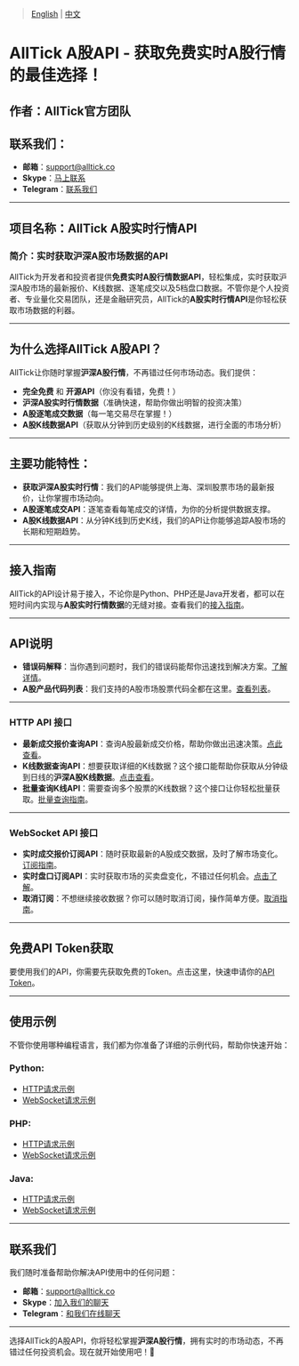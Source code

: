 > [English](./README.md) | [中文](./README_cn.md)

# AllTick A股API - 获取免费实时A股行情的最佳选择！

## 作者：AllTick官方团队  
## 联系我们：  
- **邮箱**：[support@alltick.co](mailto:support@alltick.co)  
- **Skype**：[马上联系](https://join.skype.com/invite/xokTc695huNu)  
- **Telegram**：[联系我们](https://t.me/alltick001)  

---

## 项目名称：AllTick A股实时行情API

### 简介：实时获取沪深A股市场数据的API  
AllTick为开发者和投资者提供**免费实时A股行情数据API**，轻松集成，实时获取沪深A股市场的最新报价、K线数据、逐笔成交以及5档盘口数据。不管你是个人投资者、专业量化交易团队，还是金融研究员，AllTick的**A股实时行情API**是你轻松获取市场数据的利器。

---

## 为什么选择AllTick A股API？  
AllTick让你随时掌握**沪深A股行情**，不再错过任何市场动态。我们提供：

- **完全免费** 和 **开源API**（你没有看错，免费！）  
- **沪深A股实时行情数据**（准确快速，帮助你做出明智的投资决策）  
- **A股逐笔成交数据**（每一笔交易尽在掌握！）  
- **A股K线数据API**（获取从分钟到历史级别的K线数据，进行全面的市场分析）

---

## 主要功能特性：

- **获取沪深A股实时行情**：我们的API能够提供上海、深圳股票市场的最新报价，让你掌握市场动向。
- **A股逐笔成交API**：逐笔查看每笔成交的详情，为你的分析提供数据支撑。
- **A股K线数据API**：从分钟K线到历史K线，我们的API让你能够追踪A股市场的长期和短期趋势。

---

## 接入指南
AllTick的API设计易于接入，不论你是Python、PHP还是Java开发者，都可以在短时间内实现与**A股实时行情数据**的无缝对接。查看我们的[接入指南](./access_guide_cn.md)。

---

## API说明

- **错误码解释**：当你遇到问题时，我们的错误码能帮你迅速找到解决方案。[了解详情](./error_code_description_cn.md)。  
- **A股产品代码列表**：我们支持的A股市场股票代码全都在这里。[查看列表](./product_code_list_A_stock_cn.md)。

---

### HTTP API 接口

- **最新成交报价查询API**：查询A股最新成交价格，帮助你做出迅速决策。[点此查看](./http_interface/latest_transaction_price_query_cn.md)。  
- **K线数据查询API**：想要获取详细的K线数据？这个接口能帮助你获取从分钟级到日线的**沪深A股K线数据**。[点击查看](./http_interface/kline_query_cn.md)。  
- **批量查询K线API**：需要查询多个股票的K线数据？这个接口让你轻松批量获取。[批量查询指南](./http_interface/batch_kline_query_cn.md)。

---

### WebSocket API 接口

- **实时成交报价订阅API**：随时获取最新的A股成交数据，及时了解市场变化。[订阅指南](./websocket_interface/realtime_transaction_quote_subscription_cn.md)。  
- **实时盘口订阅API**：实时获取市场的买卖盘变化，不错过任何机会。[点击了解](./websocket_interface/realtime_order_book_quote_subscription_cn.md)。  
- **取消订阅**：不想继续接收数据？你可以随时取消订阅，操作简单方便。[取消指南](./websocket_interface/cancel_realtime_quote_subscription_cn.md)。

---

## 免费API Token获取  
要使用我们的API，你需要先获取免费的Token。点击这里，快速申请你的[API Token](./token_application_cn.md)。

---

## 使用示例

不管你使用哪种编程语言，我们都为你准备了详细的示例代码，帮助你快速开始：

### Python:
- [HTTP请求示例](./example/python/http_python_example.py)
- [WebSocket请求示例](./example/python/websocket_python_example.py)

### PHP:
- [HTTP请求示例](./example/php/php_http_curl.php)
- [WebSocket请求示例](./example/php/php_websocket_workerman.php)

### Java:
- [HTTP请求示例](./example/java/HttpJavaExample.java)
- [WebSocket请求示例](./example/java/WebSocketJavaExample.java)

---

## 联系我们  
我们随时准备帮助你解决API使用中的任何问题：

- **邮箱**：[support@alltick.co](mailto:support@alltick.co)  
- **Skype**：[加入我们的聊天](https://join.skype.com/invite/xokTc695huNu)  
- **Telegram**：[和我们在线聊天](https://t.me/alltick001)  

---

选择AllTick的A股API，你将轻松掌握**沪深A股行情**，拥有实时的市场动态，不再错过任何投资机会。现在就开始使用吧！🚀
